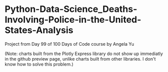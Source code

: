 # Python-Data-Science_Deaths-Involving-Police-in-the-United-States-Analysis
Project from Day 99 of 100 Days of Code course by Angela Yu

(Note: charts built from the Plotly Express library do not show up immediatly in the github preview page, unlike charts built from other libraries. I don't know how to solve this problem.) 
